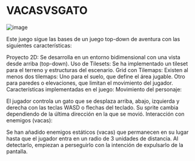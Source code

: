 # VACASVSGATO

![image](https://github.com/user-attachments/assets/0377e4fc-8b4c-49d6-a554-71af25d924be)


Este juego sigue las bases de un juego top-down de aventura con las siguientes características:

Proyecto 2D: Se desarrolla en un entorno bidimensional con una vista desde arriba (top-down).
Uso de Tilesets: Se ha implementado un tileset para el terreno y estructuras del escenario.
Grid con Tilemaps: Existen al menos dos tilemaps:
Uno para el suelo, que define el área jugable.
Otro para paredes o elevaciones, que limitan el movimiento del jugador.
Características implementadas en el juego:
Movimiento del personaje:

El jugador controla un gato que se desplaza arriba, abajo, izquierda y derecha con las teclas WASD o flechas del teclado.
Su sprite cambia dependiendo de la última dirección en la que se movió.
Interacción con enemigos (vacas):

Se han añadido enemigos estáticos (vacas) que permanecen en su lugar hasta que el jugador entra en un radio de 3 unidades de distancia.
Al detectarlo, empiezan a perseguirlo con la intención de expulsarlo de la pantalla.
